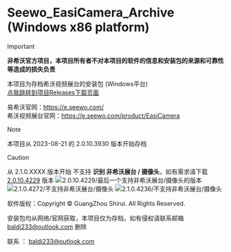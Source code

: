 
# Seewo_EasiCamera_Archive (Windows x86 platform)
> [!IMPORTANT]
> **非希沃官方项目，本项目所有者不对本项目的软件的信息和安装包的来源和可靠性等造成的损失负责**

本项目为存档希沃视频展台的安装包 (Windows平台)<br/>
[点我跳转到项目Releases下载页面](https://github.com/baldi233/Seewo_EasiCamera_Archive/releases)


易希沃官网：https://e.seewo.com/ <br/>
希沃视频展台官网：https://e.seewo.com/product/EasiCamera

> [!NOTE]
> 本项目从 2023-08-21 的 2.0.10.3930 版本开始存档

> [!CAUTION]
> 从 2.1.0.XXXX 版本开始 不支持 **识别 非希沃展台 / 摄像头**，如有需求请下载 [2.0.10.4229](https://github.com/baldi233/Seewo_EasiCamera_Archive/releases/tag/2.0.10.4229) 版本
>![2.0.10.4229/最后一个支持非希沃展台/摄像头的版本](https://github.com/user-attachments/assets/e2fcc832-3ed6-477d-87fa-390d3927decc)
> ![2.1.0.4272/不支持非希沃展台/摄像头](https://github.com/user-attachments/assets/893fa3de-348c-442c-b7f5-e185bac12ab3)
> ![2.1.0.4236/不支持非希沃展台/摄像头](https://github.com/user-attachments/assets/1183e957-7179-44cd-b8ef-f9e9b6be7218)

软件版权：Copyright ©  GuangZhou Shirui. All Rights Reserved.

安装包均从网络/官网获取，本项目仅为存档，如有侵权请联系邮箱 baldi233@outlook.com 删除

联系 ： baldi233@outlook.com



